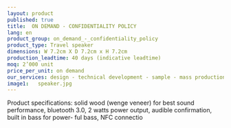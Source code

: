 ```yaml
---
layout: product
published: true
title:  ON DEMAND - CONFIDENTIALITY POLICY
lang: en
product_group: on_demand_-_confidentiality_policy
product_type: Travel speaker
dimensions: W 7.2cm X D 7.2cm x H 7.2cm
production_leadtime: 40 days (indicative leadtime)
moq: 2’000 unit
price_per_unit: on demand
our_services: design - technical development - sample - mass production - QC - logistic - shipping
image1:   speaker.jpg
---
```

Product specifications: solid wood (wenge veneer) for best sound performance, bluetooth 3.0, 2 watts power output, audible confirmation, built in bass for power- ful bass, NFC connectio

